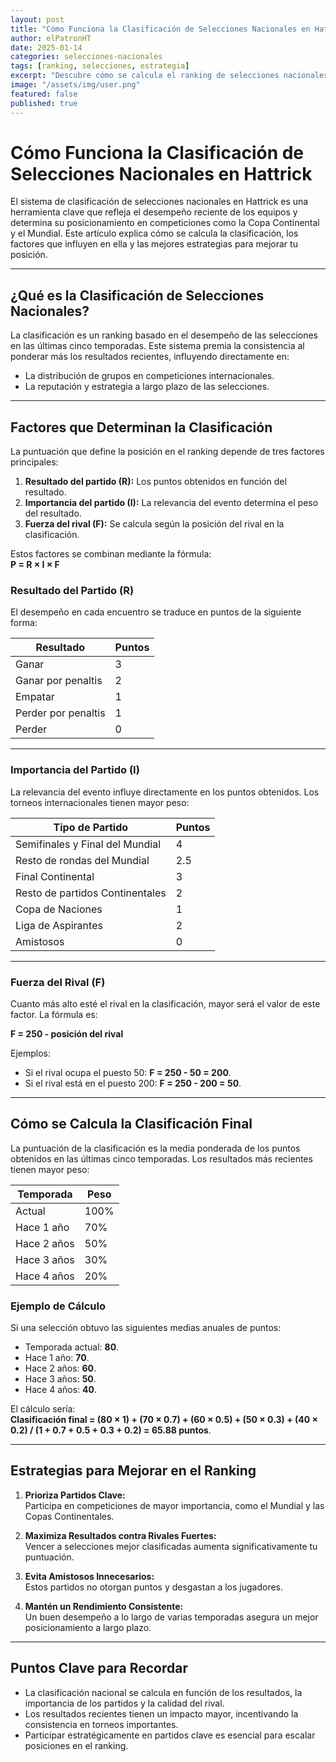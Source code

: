 ```yaml
---
layout: post
title: "Cómo Funciona la Clasificación de Selecciones Nacionales en Hattrick"
author: elPatronHT
date: 2025-01-14
categories: selecciones-nacionales
tags: [ranking, selecciones, estrategia]
excerpt: "Descubre cómo se calcula el ranking de selecciones nacionales y qué estrategias usar para mejorar tu posición."
image: "/assets/img/user.png"
featured: false
published: true
---
```


# Cómo Funciona la Clasificación de Selecciones Nacionales en Hattrick

El sistema de clasificación de selecciones nacionales en Hattrick es una herramienta clave que refleja el desempeño reciente de los equipos y determina su posicionamiento en competiciones como la Copa Continental y el Mundial. Este artículo explica cómo se calcula la clasificación, los factores que influyen en ella y las mejores estrategias para mejorar tu posición.

---

## ¿Qué es la Clasificación de Selecciones Nacionales?

La clasificación es un ranking basado en el desempeño de las selecciones en las últimas cinco temporadas. Este sistema premia la consistencia al ponderar más los resultados recientes, influyendo directamente en:

- La distribución de grupos en competiciones internacionales.
- La reputación y estrategia a largo plazo de las selecciones.

---

## Factores que Determinan la Clasificación

La puntuación que define la posición en el ranking depende de tres factores principales:

1. **Resultado del partido (R):** Los puntos obtenidos en función del resultado.
2. **Importancia del partido (I):** La relevancia del evento determina el peso del resultado.
3. **Fuerza del rival (F):** Se calcula según la posición del rival en la clasificación.

Estos factores se combinan mediante la fórmula:  
**P = R × I × F**

### Resultado del Partido (R)

El desempeño en cada encuentro se traduce en puntos de la siguiente forma:

| **Resultado**       | **Puntos** |
| ------------------- | ---------- |
| Ganar               | 3          |
| Ganar por penaltis  | 2          |
| Empatar             | 1          |
| Perder por penaltis | 1          |
| Perder              | 0          |

---

### Importancia del Partido (I)

La relevancia del evento influye directamente en los puntos obtenidos. Los torneos internacionales tienen mayor peso:

| **Tipo de Partido**             | **Puntos** |
| ------------------------------- | ---------- |
| Semifinales y Final del Mundial | 4          |
| Resto de rondas del Mundial     | 2.5        |
| Final Continental               | 3          |
| Resto de partidos Continentales | 2          |
| Copa de Naciones                | 1          |
| Liga de Aspirantes              | 2          |
| Amistosos                       | 0          |

---

### Fuerza del Rival (F)

Cuanto más alto esté el rival en la clasificación, mayor será el valor de este factor. La fórmula es:

**F = 250 - posición del rival**

Ejemplos:

- Si el rival ocupa el puesto 50: **F = 250 - 50 = 200**.
- Si el rival está en el puesto 200: **F = 250 - 200 = 50**.

---

## Cómo se Calcula la Clasificación Final

La puntuación de la clasificación es la media ponderada de los puntos obtenidos en las últimas cinco temporadas. Los resultados más recientes tienen mayor peso:

| **Temporada** | **Peso** |
| ------------- | -------- |
| Actual        | 100%     |
| Hace 1 año    | 70%      |
| Hace 2 años   | 50%      |
| Hace 3 años   | 30%      |
| Hace 4 años   | 20%      |

### Ejemplo de Cálculo

Si una selección obtuvo las siguientes medias anuales de puntos:

- Temporada actual: **80**.
- Hace 1 año: **70**.
- Hace 2 años: **60**.
- Hace 3 años: **50**.
- Hace 4 años: **40**.

El cálculo sería:  
**Clasificación final = (80 × 1) + (70 × 0.7) + (60 × 0.5) + (50 × 0.3) + (40 × 0.2) / (1 + 0.7 + 0.5 + 0.3 + 0.2) = 65.88 puntos**.

---

## Estrategias para Mejorar en el Ranking

1. **Prioriza Partidos Clave:**  
   Participa en competiciones de mayor importancia, como el Mundial y las Copas Continentales.

2. **Maximiza Resultados contra Rivales Fuertes:**  
   Vencer a selecciones mejor clasificadas aumenta significativamente tu puntuación.

3. **Evita Amistosos Innecesarios:**  
   Estos partidos no otorgan puntos y desgastan a los jugadores.

4. **Mantén un Rendimiento Consistente:**  
   Un buen desempeño a lo largo de varias temporadas asegura un mejor posicionamiento a largo plazo.

---

## Puntos Clave para Recordar

- La clasificación nacional se calcula en función de los resultados, la importancia de los partidos y la calidad del rival.
- Los resultados recientes tienen un impacto mayor, incentivando la consistencia en torneos importantes.
- Participar estratégicamente en partidos clave es esencial para escalar posiciones en el ranking.

